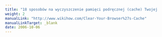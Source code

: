 ```yaml
---
title: "18 sposobów na wyczyszczenie pamięci podręcznej (cache) Twojej przeglądarki internetowej (ang.)"
weight: 2
manualLink: "http://www.wikihow.com/Clear-Your-Browser%27s-Cache"
manualLinkTarget: _blank
date: 2006-10-06
---
```

